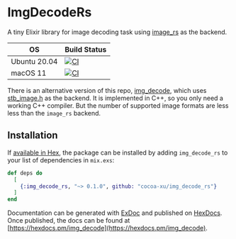 # ImgDecodeRs

A tiny Elixir library for image decoding task using [image_rs](https://github.com/image-rs/image) as the backend.

| OS               | Build Status |
|------------------|--------------|
| Ubuntu 20.04     | [![CI](https://github.com/cocoa-xu/img_decode_rs/actions/workflows/linux.yml/badge.svg)](https://github.com/cocoa-xu/img_decode_rs/actions/workflows/linux.yml) |
| macOS 11         | [![CI](https://github.com/cocoa-xu/img_decode_rs/actions/workflows/macos.yml/badge.svg)](https://github.com/cocoa-xu/img_decode_rs/actions/workflows/macos.yml) |

There is an alternative version of this repo, [img_decode](https://github.com/cocoa-xu/img_decode), which uses [stb_image.h](https://github.com/nothings/stb/blob/master/stb_image.h)
as the backend. It is implemented in C++, so you only need a working C++ compiler. But the number of supported image formats are less
less than the `image_rs` backend.

## Installation

If [available in Hex](https://hex.pm/docs/publish), the package can be installed
by adding `img_decode_rs` to your list of dependencies in `mix.exs`:

```elixir
def deps do
  [
    {:img_decode_rs, "~> 0.1.0", github: "cocoa-xu/img_decode_rs"}
  ]
end
```

Documentation can be generated with [ExDoc](https://github.com/elixir-lang/ex_doc)
and published on [HexDocs](https://hexdocs.pm). Once published, the docs can
be found at [https://hexdocs.pm/img_decode](https://hexdocs.pm/img_decode).

